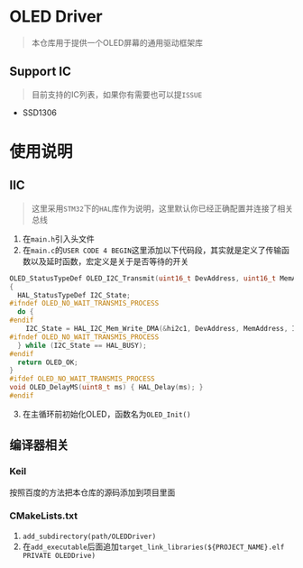 # OLED Driver

> 本仓库用于提供一个OLED屏幕的通用驱动框架库

## Support IC

> 目前支持的IC列表，如果你有需要也可以提`ISSUE`

* SSD1306

# 使用说明

## IIC

> 这里采用`STM32`下的`HAL`库作为说明，这里默认你已经正确配置并连接了相关总线

1. 在`main.h`引入头文件
2. 在`main.c`的`USER CODE 4 BEGIN`这里添加以下代码段，其实就是定义了传输函数以及延时函数，宏定义是关于是否等待的开关

```C
OLED_StatusTypeDef OLED_I2C_Transmit(uint16_t DevAddress, uint16_t MemAddress, uint8_t *pData, uint16_t Size)
{
  HAL_StatusTypeDef I2C_State;
#ifndef OLED_NO_WAIT_TRANSMIS_PROCESS
  do {
#endif
    I2C_State = HAL_I2C_Mem_Write_DMA(&hi2c1, DevAddress, MemAddress, I2C_MEMADD_SIZE_8BIT, pData, Size);
#ifndef OLED_NO_WAIT_TRANSMIS_PROCESS
  } while (I2C_State == HAL_BUSY);
#endif
  return OLED_OK;
}
#ifdef OLED_NO_WAIT_TRANSMIS_PROCESS
void OLED_DelayMS(uint8_t ms) { HAL_Delay(ms); }
#endif
```

3. 在主循环前初始化OLED，函数名为`OLED_Init()`

## 编译器相关

### Keil

按照百度的方法把本仓库的源码添加到项目里面

### CMakeLists.txt

1. `add_subdirectory(path/OLEDDriver)`
2. 在`add_executable`后面追加`target_link_libraries(${PROJECT_NAME}.elf PRIVATE OLEDDrive)`